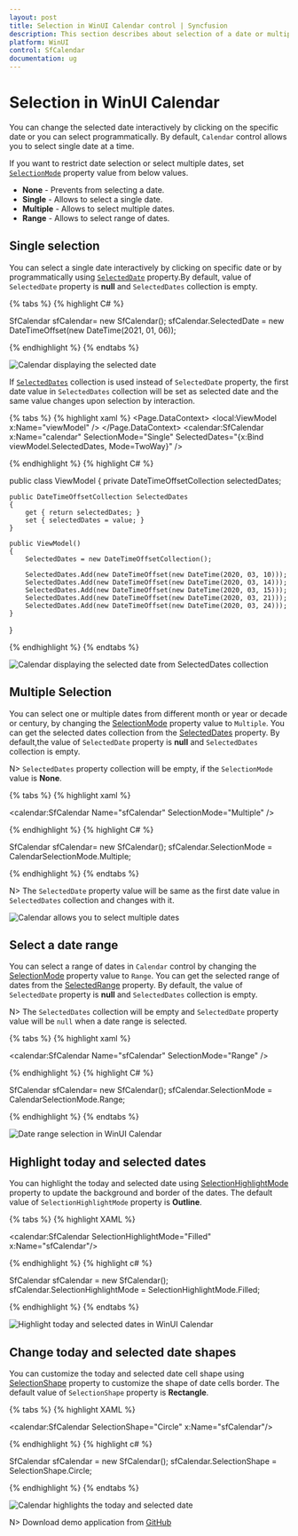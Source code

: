 ```yaml
---
layout: post
title: Selection in WinUI Calendar control | Syncfusion
description: This section describes about selection of a date or multiple dates in the Calendar (SfCalendar) control in WinUI applications.
platform: WinUI
control: SfCalendar
documentation: ug
---
```


# Selection in WinUI Calendar

You can change the selected date interactively by clicking on the specific date or you can select programmatically. By default, `Calendar` control allows you to select single date at a time. 

If you want to restrict date selection or select multiple dates, set [`SelectionMode`](https://help.syncfusion.com/cr/winui/Syncfusion.UI.Xaml.Calendar.SfCalendar.html#Syncfusion_UI_Xaml_Calendar_SfCalendar_SelectionMode) property value from below values.

* **None** - Prevents from selecting a date.
* **Single** - Allows to select a single date.
* **Multiple** - Allows to select multiple dates.
* **Range** -  Allows to select range of dates.

## Single selection

You can select a single date interactively by clicking on specific date or by programmatically using [`SelectedDate`](https://help.syncfusion.com/cr/winui/Syncfusion.UI.Xaml.Calendar.SfCalendar.html#Syncfusion_UI_Xaml_Calendar_SfCalendar_SelectedDate) property.By default, value of `SelectedDate` property is **null** and `SelectedDates` collection is empty.

{% tabs %}
{% highlight C# %}

SfCalendar sfCalendar= new SfCalendar();
sfCalendar.SelectedDate = new DateTimeOffset(new DateTime(2021, 01, 06));

{% endhighlight %}
{% endtabs %}

![Calendar displaying the selected date](Getting-Started_images/Selecteddate.png)

If [`SelectedDates`](https://help.syncfusion.com/cr/winui/Syncfusion.UI.Xaml.Calendar.SfCalendar.html#Syncfusion_UI_Xaml_Calendar_SfCalendar_SelectedDates) collection is used instead of `SelectedDate` property, the first date value in `SelectedDates` collection will be set as selected date and the same value changes upon selection by interaction.

{% tabs %}
{% highlight xaml %}
<Page.DataContext>
    <local:ViewModel x:Name="viewModel" />
</Page.DataContext>
<Grid>
    <calendar:SfCalendar x:Name="calendar"
                        SelectionMode="Single" 
                        SelectedDates="{x:Bind viewModel.SelectedDates, Mode=TwoWay}"
                        />
</Grid>

{% endhighlight %}
{% highlight C# %}

public class ViewModel
{
    private DateTimeOffsetCollection selectedDates;

    public DateTimeOffsetCollection SelectedDates
    {
        get { return selectedDates; }
        set { selectedDates = value; }
    }

    public ViewModel()
    {
        SelectedDates = new DateTimeOffsetCollection();

        SelectedDates.Add(new DateTimeOffset(new DateTime(2020, 03, 10)));
        SelectedDates.Add(new DateTimeOffset(new DateTime(2020, 03, 14)));
        SelectedDates.Add(new DateTimeOffset(new DateTime(2020, 03, 15)));
        SelectedDates.Add(new DateTimeOffset(new DateTime(2020, 03, 21)));
        SelectedDates.Add(new DateTimeOffset(new DateTime(2020, 03, 24)));
    }
}

{% endhighlight %}
{% endtabs %}

![Calendar displaying the selected date from SelectedDates collection](Selection_images/single-selection-by-collection.png)

## Multiple Selection

You can select one or multiple dates from different month or year or decade or century, by changing the [SelectionMode](https://help.syncfusion.com/cr/winui/Syncfusion.UI.Xaml.Calendar.SfCalendar.html#Syncfusion_UI_Xaml_Calendar_SfCalendar_SelectionMode) property value to `Multiple`. You can get the selected dates collection from the [SelectedDates](https://help.syncfusion.com/cr/winui/Syncfusion.UI.Xaml.Calendar.SfCalendar.html#Syncfusion_UI_Xaml_Calendar_SfCalendar_SelectedDates) property. By default,the value of `SelectedDate` property is **null** and `SelectedDates` collection is empty.

N> `SelectedDates` property collection will be empty, if the `SelectionMode` value is **None**. 

{% tabs %}
{% highlight xaml %}

<calendar:SfCalendar Name="sfCalendar" 
                     SelectionMode="Multiple" />

{% endhighlight %}
{% highlight C# %}

SfCalendar sfCalendar= new SfCalendar();
sfCalendar.SelectionMode = CalendarSelectionMode.Multiple;

{% endhighlight %}
{% endtabs %}

N> The `SelectedDate` property value will be same as the first date value in `SelectedDates` collection and changes with it.

![Calendar allows you to select multiple dates](Getting-Started_images/multipledate_selection.png)

## Select a date range

You can select a range of dates in `Calendar` control by changing the [SelectionMode](https://help.syncfusion.com/cr/winui/Syncfusion.UI.Xaml.Calendar.SfCalendar.html#Syncfusion_UI_Xaml_Calendar_SfCalendar_SelectionMode) property value to `Range`. You can get the selected range of dates from the [SelectedRange](https://help.syncfusion.com/cr/winui/Syncfusion.UI.Xaml.Calendar.SfCalendar.html#Syncfusion_UI_Xaml_Calendar_SfCalendar_SelectedDates) property. By default, the value of `SelectedDate` property is **null** and `SelectedDates` collection is empty.

N> The `SelectedDates` collection will be empty and `SelectedDate` property value will be `null` when a date range is selected.

{% tabs %}
{% highlight xaml %}

<calendar:SfCalendar Name="sfCalendar" 
                     SelectionMode="Range" />

{% endhighlight %}
{% highlight C# %}

SfCalendar sfCalendar= new SfCalendar();
sfCalendar.SelectionMode = CalendarSelectionMode.Range;

{% endhighlight %}
{% endtabs %}

![Date range selection in WinUI Calendar](Getting-Started_images/date-range-selection.png)

## Highlight today and selected dates

You can highlight the today and selected date using [SelectionHighlightMode](https://help.syncfusion.com/cr/winui/Syncfusion.UI.Xaml.Calendar.SfCalendar.html#Syncfusion_UI_Xaml_Calendar_SfCalendar_SelectionHighlightMode) property to update the background and border of the dates. The default value of `SelectionHighlightMode` property is **Outline**.

{% tabs %}
{% highlight XAML %}

<calendar:SfCalendar SelectionHighlightMode="Filled"
                     x:Name="sfCalendar"/>

{% endhighlight %}
{% highlight c# %}

SfCalendar sfCalendar = new SfCalendar();
sfCalendar.SelectionHighlightMode = SelectionHighlightMode.Filled;

{% endhighlight %}
{% endtabs %}

![Highlight today and selected dates in WinUI Calendar](Selection_images/selectionhighlightmode.png)

## Change today and selected date shapes

 You can customize the today and selected date cell shape using [SelectionShape](https://help.syncfusion.com/cr/winui/Syncfusion.UI.Xaml.Calendar.SfCalendar.html#Syncfusion_UI_Xaml_Calendar_SfCalendar_SelectionShape) property to customize the shape of date cells border. The default value of `SelectionShape` property is **Rectangle**.

{% tabs %}
{% highlight XAML %}

<calendar:SfCalendar SelectionShape="Circle"
                     x:Name="sfCalendar"/>

{% endhighlight %}
{% highlight c# %}

SfCalendar sfCalendar = new SfCalendar();
sfCalendar.SelectionShape = SelectionShape.Circle;

{% endhighlight %}
{% endtabs %}

![Calendar highlights the today and selected date](Selection_images/selectionshape.png)

N> Download demo application from [GitHub](https://github.com/SyncfusionExamples/syncfusion-winui-tools-calendar-examples/blob/main/Samples/Selection)